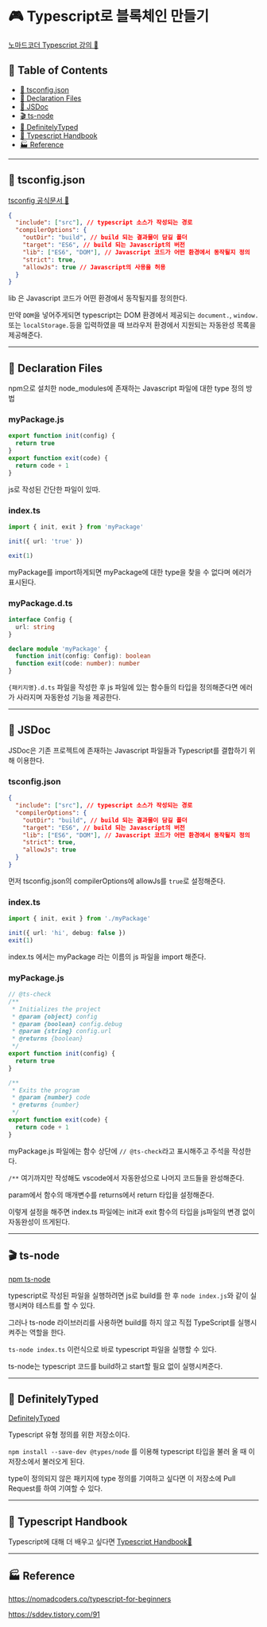 # 🎮 Typescript로 블록체인 만들기

[노마드코더 Typescript 강의 🚀](https://nomadcoders.co/typescript-for-beginners)

## 📝 Table of Contents
- [🌅 tsconfig.json](#tsconfig)
- [🧾 Declaration Files](#declaration-file)
- [📜 JSDoc](#jsdoc)
- [🎬 ts-node](#tsnode)
- [🫙 DefinitelyTyped](#definitely-typed)
- [📔 Typescript Handbook](#typescript-handbook)
- [🏭 Reference](#reference)

---

## <a name="tsconfig"></a>🌅 tsconfig.json

[tsconfig 공식문서 🚀](https://www.typescriptlang.org/tsconfig)

```json
{
  "include": ["src"], // typescript 소스가 작성되는 경로
  "compilerOptions": {
    "outDir": "build", // build 되는 결과물이 담길 폴더
    "target": "ES6", // build 되는 Javascript의 버전
    "lib": ["ES6", "DOM"], // Javascript 코드가 어떤 환경에서 동작될지 정의
    "strict": true,
    "allowJs": true // Javascript의 사용을 허용
  }
}
```

lib 은 Javascript 코드가 어떤 환경에서 동작될지를 정의한다.

만약 `DOM`을 넣어주게되면 typescript는 DOM 환경에서 제공되는 `document.`, `window.` 또는 `localStorage.`등을 입력하였을 때 브라우저 환경에서 지원되는 자동완성 목록을 제공해준다.

---

## <a name="declaration-file"></a>🧾 Declaration Files

npm으로 설치한 node_modules에 존재하는 Javascript 파일에 대한 type 정의 방법

### myPackage.js
```js
export function init(config) {
  return true
}
export function exit(code) {
  return code + 1
}
```
js로 작성된 간단한 파일이 있따.

### index.ts
```ts
import { init, exit } from 'myPackage'

init({ url: 'true' })

exit(1)
```
myPackage를 import하게되면 myPackage에 대한 type을 찾을 수 없다며 에러가 표시된다.

### myPackage.d.ts
```ts
interface Config {
  url: string
}

declare module 'myPackage' {
  function init(config: Config): boolean
  function exit(code: number): number
}
```
`{패키지명}.d.ts` 파일을 작성한 후 js 파일에 있는 함수들의 타입을 정의해준다면 에러가 사라지며 자동완성 기능을 제공한다.

---

## <a name="jsdoc"></a>📜 JSDoc

JSDoc은 기존 프로젝트에 존재하는 Javascript 파일들과 Typescript를 결합하기 위해 이용한다.

### tsconfig.json
```json
{
  "include": ["src"], // typescript 소스가 작성되는 경로
  "compilerOptions": {
    "outDir": "build", // build 되는 결과물이 담길 폴더
    "target": "ES6", // build 되는 Javascript의 버전
    "lib": ["ES6", "DOM"], // Javascript 코드가 어떤 환경에서 동작될지 정의
    "strict": true,
    "allowJs": true
  }
}
```
먼저 tsconfig.json의 compilerOptions에 allowJs를 `true`로 설정해준다.

### index.ts
```ts
import { init, exit } from './myPackage'

init({ url: 'hi', debug: false })
exit(1)
```
index.ts 에서는 myPackage 라는 이름의 js 파일을 import 해준다.

### myPackage.js
```js
// @ts-check
/**
 * Initializes the project
 * @param {object} config
 * @param {boolean} config.debug
 * @param {string} config.url
 * @returns {boolean}
 */
export function init(config) {
  return true
}

/**
 * Exits the program
 * @param {number} code
 * @returns {number}
 */
export function exit(code) {
  return code + 1
}

```
myPackage.js 파일에는 함수 상단에 `// @ts-check`라고 표시해주고 주석을 작성한다.

`/**` 여기까지만 작성해도 vscode에서 자동완성으로 나머지 코드들을 완성해준다.

param에서 함수의 매개변수를 returns에서 return 타입을 설정해준다.

이렇게 설정을 해주면 index.ts 파일에는 init과 exit 함수의 타입을 js파일의 변경 없이 자동완성이 뜨게된다.


---

## <a name="tsnode"></a>🎬 ts-node
[npm ts-node](https://www.npmjs.com/package/ts-node)

typescript로 작성된 파일을 실행하려면 js로 build를 한 후 `node index.js`와 같이 실행시켜야 테스트를 할 수 있다.

그러나 ts-node 라이브러리를 사용하면 build를 하지 않고 직접 TypeScript를 실행시켜주는 역할을 한다.

`ts-node index.ts` 이런식으로 바로 typescript 파일을 실행할 수 있다.

ts-node는 typescript 코드를 build하고 start할 필요 없이 실행시켜준다.

---

## <a name="definitely-typed"></a>🫙 DefinitelyTyped
[DefinitelyTyped](https://github.com/DefinitelyTyped/DefinitelyTyped)

Typescript 유형 정의를 위한 저장소이다.

`npm install --save-dev @types/node` 를 이용해 typescript 타입을 불러 올 때 이 저장소에서 불러오게 된다.

type이 정의되지 않은 패키지에 type 정의를 기여하고 싶다면 이 저장소에 Pull Request를 하여 기여할 수 있다.

---

## <a name="typescript-handbook"></a>📔 Typescript Handbook

Typescript에 대해 더 배우고 싶다면 [Typescript Handbook🚀](https://www.typescriptlang.org/docs/handbook/intro.html)

---

## <a name="reference"></a>🏭 Reference

https://nomadcoders.co/typescript-for-beginners

https://sddev.tistory.com/91
